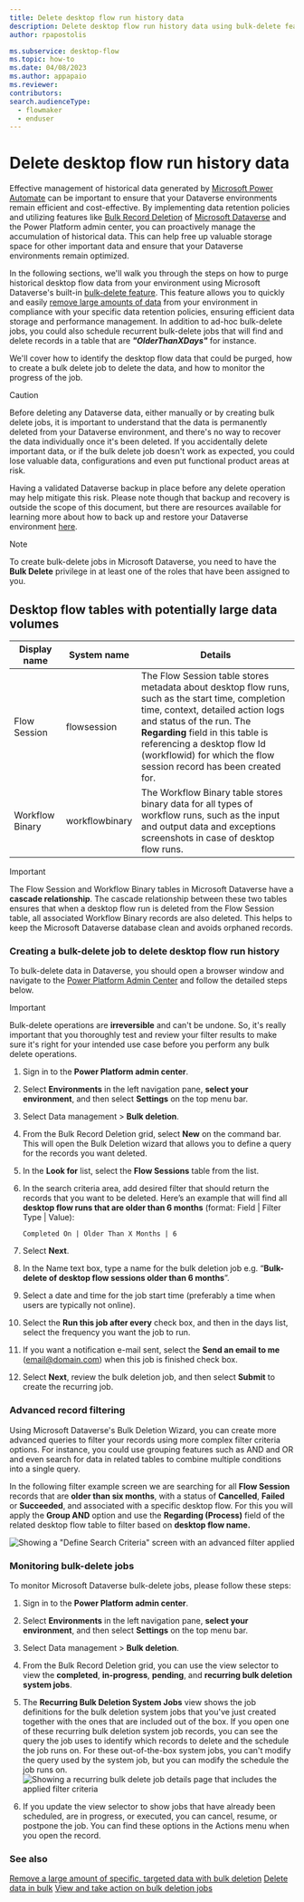 ```yaml
---
title: Delete desktop flow run history data
description: Delete desktop flow run history data using bulk-delete feature of Microsoft Dataverse
author: rpapostolis

ms.subservice: desktop-flow
ms.topic: how-to
ms.date: 04/08/2023
ms.author: appapaio
ms.reviewer: 
contributors:
search.audienceType: 
  - flowmaker
  - enduser
---
```


# Delete desktop flow run history data  

Effective management of historical data generated by [Microsoft Power Automate](https://powerautomate.microsoft.com/) can be important to ensure that your Dataverse environments remain efficient and cost-effective. By implementing data retention policies and utilizing features like [Bulk Record Deletion](/power-platform/admin/delete-bulk-records) of [Microsoft Dataverse](/power-apps/maker/data-platform/data-platform-intro) and the Power Platform admin center, you can proactively manage the accumulation of historical data. This can help free up valuable storage space for other important data and ensure that your Dataverse environments remain optimized.

In the following sections, we'll walk you through the steps on how to purge historical desktop flow data from your environment using Microsoft Dataverse's built-in [bulk-delete feature](/power-platform/admin/delete-bulk-records). This feature allows you to quickly and easily [remove large amounts of data](/power-apps/developer/data-platform/delete-data-bulk) from your environment in compliance with your specific data retention policies, ensuring efficient data storage and performance management. In addition to ad-hoc bulk-delete jobs, you could also schedule recurrent bulk-delete jobs that will find and delete records in a table that are ***"OlderThanXDays"*** for instance.

We'll cover how to identify the desktop flow data that could be purged, how to create a bulk delete job to delete the data, and how to monitor the progress of the job.

> [!CAUTION]
> Before deleting any Dataverse data, either manually or by creating bulk delete jobs, it is important to understand that the data is permanently deleted from your Dataverse environment, and there's no way to recover the data individually once it's been deleted. If you accidentally delete important data, or if the bulk delete job doesn't work as expected, you could lose valuable data, configurations and even put functional product areas at risk.
>
> Having a validated Dataverse backup in place before any delete operation may help mitigate this risk. Please note though that backup and recovery is outside the scope of this document, but there are resources available for learning more about how to back up and restore your Dataverse environment [here](/power-platform/admin/backup-restore-environments).

> [!NOTE]
> To create bulk-delete jobs in Microsoft Dataverse, you need to have the **Bulk Delete** privilege in at least one of the roles that have been assigned to you.

## Desktop flow tables with potentially large data volumes

| Display name    | System name    | Details                                                      |
| --------------- | -------------- | ------------------------------------------------------------ |
| Flow Session    | flowsession    | The Flow Session table stores metadata about desktop flow runs, such as the start time, completion time, context, detailed action logs and status of the run. The **Regarding** field in this table is referencing a desktop flow Id (workflowid) for which the flow session record has been created for. |
| Workflow Binary | workflowbinary | The Workflow Binary table stores binary data for all types of workflow runs, such as the input and output data and exceptions screenshots in case of desktop flow runs. |

> [!IMPORTANT]
> The Flow Session and Workflow Binary tables in Microsoft Dataverse have a **cascade relationship**. The cascade relationship between these two tables ensures that when a desktop flow run is deleted from the Flow Session table, all associated Workflow Binary records are also deleted. This helps to keep the Microsoft Dataverse database clean and avoids orphaned records.

### Creating a bulk-delete job to delete desktop flow run history

To bulk-delete data in Dataverse, you should open a browser window and navigate to the [Power Platform Admin Center](https://admin.powerplatform.microsoft.com/) and follow the detailed steps below.

> [!IMPORTANT]
> Bulk-delete operations are **irreversible** and can't be undone. So, it's really important that you thoroughly test and review your filter results to make sure it's right for your intended use case before you perform any bulk delete operations.

1. Sign in to the **Power Platform admin center**.

2. Select **Environments** in the left navigation pane, **select your environment**, and then select **Settings** on the top menu bar.

3. Select Data management > **Bulk deletion**.

4. From the Bulk Record Deletion grid, select **New** on the command bar. This will open the Bulk Deletion wizard that allows you to define a query for the records you want deleted.

5. In the **Look for** list, select the **Flow Sessions** table from the list.

6. In the search criteria area, add desired filter that should return the records that you want to be deleted. Here’s an example that will find all **desktop flow runs that are older than 6 months** (format: Field | Filter Type | Value):

   ```Completed On | Older Than X Months | 6```

7. Select **Next**.

8. In the Name text box, type a name for the bulk deletion job e.g. “**Bulk-delete of desktop flow sessions older than 6 months**”.

9. Select a date and time for the job start time (preferably a time when users are typically not online).

10. Select the **Run this job after every** check box, and then in the days list, select the frequency you want the job to run.

11. If you want a notification e-mail sent, select the **Send an email to me** (email@domain.com) when this job is finished check box.

12. Select **Next**, review the bulk deletion job, and then select **Submit** to create the recurring job.

### Advanced record filtering

Using Microsoft Dataverse's Bulk Deletion Wizard, you can create more advanced queries to filter your records using more complex filter criteria options. For instance, you could use grouping features such as AND and OR and even search for data in related tables to combine multiple conditions into a single query.

In the following filter example screen we are searching for all **Flow Session** records that are **older than six months**, with a status of **Cancelled**, **Failed** or **Succeeded**, and associated with a specific desktop flow. For this you will apply the **Group AND** option and use the **Regarding (Process)** field of the related desktop flow table to filter based on **desktop flow name.**

![Showing a "Define Search Criteria" screen with an advanced filter applied](media/autofit-excel-columns-vbscript/set-variable-action.png)

### Monitoring bulk-delete jobs

To monitor Microsoft Dataverse bulk-delete jobs, please follow these steps:

1. Sign in to the **Power Platform admin center**.
2. Select **Environments** in the left navigation pane, **select your environment**, and then select **Settings** on the top menu bar.
3. Select Data management > **Bulk deletion**.
4. From the Bulk Record Deletion grid, you can use the view selector to view the **completed**, **in-progress**, **pending**, and **recurring bulk deletion system jobs**.
5. The **Recurring Bulk Deletion System Jobs** view shows the job definitions for the bulk deletion system jobs that you've just created together with the ones that are included out of the box. If you open one of these recurring bulk deletion system job records, you can see the query the job uses to identify which records to delete and the schedule the job runs on. For these out-of-the-box system jobs, you can't modify the query used by the system job, but you can modify the schedule the job runs on.
   ![Showing a recurring bulk delete job details page that includes the applied filter criteria](media/delete-desktop-flow-run-history/recurring-bulk-deletion-system-job-details.png)

6. If you update the view selector to show jobs that have already been scheduled, are in progress, or executed, you can cancel, resume, or postpone the job. You can find these options in the Actions menu when you open the record.

### See also

[Remove a large amount of specific, targeted data with bulk deletion](/power-platform/admin/delete-bulk-records)
[Delete data in bulk](/power-apps/developer/data-platform/delete-data-bulk)
[View and take action on bulk deletion jobs](/power-platform/admin/view-take-action-bulk-deletion-jobs)

